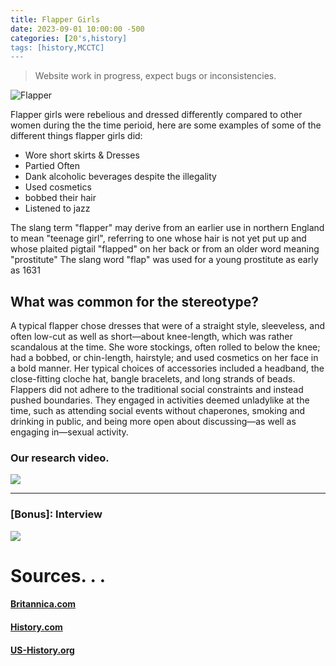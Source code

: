 ```yaml
---
title: Flapper Girls
date: 2023-09-01 10:00:00 -500
categories: [20's,history]
tags: [history,MCCTC]
---
```

> Website work in progress, expect bugs or inconsistencies.

![Flapper](https://www.thoughtco.com/thmb/UM4iZNJmlumfKexbRowxR7rOxIM=/1500x0/filters:no_upscale():max_bytes(150000):strip_icc()/Flappers1920s-58a346bd3df78c4758d56c59.jpg)

Flapper girls were rebelious and dressed differently compared to other women during the the time perioid, here are some examples of some of the different things flapper girls did:

* Wore short skirts & Dresses
* Partied Often
* Dank alcoholic beverages despite the illegality 
* Used cosmetics
* bobbed their hair
* Listened to jazz

The slang term "flapper" may derive from an earlier use in northern England to mean "teenage girl", referring to one whose hair is not yet put up and whose plaited pigtail "flapped" on her back or from an older word meaning "prostitute" The slang word "flap" was used for a young prostitute as early as 1631

## What was common for the stereotype?

A typical flapper chose dresses that were of a straight style, sleeveless, and often low-cut as well as short—about knee-length, which was rather scandalous at the time. She wore stockings, often rolled to below the knee; had a bobbed, or chin-length, hairstyle; and used cosmetics on her face in a bold manner. Her typical choices of accessories included a headband, the close-fitting cloche hat, bangle bracelets, and long strands of beads. Flappers did not adhere to the traditional social constraints and instead pushed boundaries. They engaged in activities deemed unladylike at the time, such as attending social events without chaperones, smoking and drinking in public, and being more open about discussing—as well as engaging in—sexual activity.

### Our research video.

![](https://vimeo.com/922453085?width=700&height=500)

---

### [Bonus]: Interview

![](https://vimeo.com/922501156?width=700&height=500)


# Sources. . .

#### <a href="https://www.britannica.com/topic/flapper">Britannica.com</a>
#### <a href="https://www.history.com/topics/roaring-twenties/flappers">History.com</a>
#### <a href="https://www.ushistory.org/us/46d.asp">US-History.org</a>

